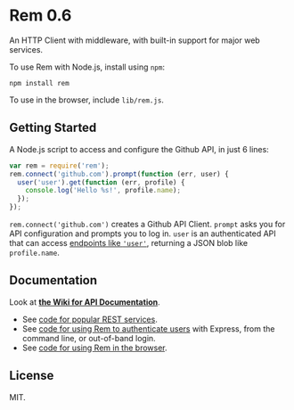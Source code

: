 # Rem 0.6

An HTTP Client with middleware, with built-in support for major web services.

To use Rem with Node.js, install using `npm`:

    npm install rem

To use in the browser, include `lib/rem.js`.

## Getting Started

A Node.js script to access and configure the Github API, in just 6 lines:

```javascript
var rem = require('rem');
rem.connect('github.com').prompt(function (err, user) {
  user('user').get(function (err, profile) {
    console.log('Hello %s!', profile.name);
  });
});
```

`rem.connect('github.com')` creates a Github API Client. `prompt` asks you for API configuration and prompts you to log in. `user` is an authenticated API that can access [endpoints like `'user'`](http://developer.github.com/v3/users/#get-the-authenticated-user), returning a JSON blob like `profile.name`.

## Documentation

Look at [**the Wiki for API Documentation**](https://github.com/tcr/rem/wiki).

* See [code for popular REST services](https://github.com/tcr/rem/tree/master/examples/services).
* See [code for using Rem to authenticate users](https://github.com/tcr/rem/tree/master/examples/auth) with Express, from the command line, or out-of-band login.
* See [code for using Rem in the browser](https://github.com/tcr/rem/tree/master/examples/browser).

## License

MIT.
